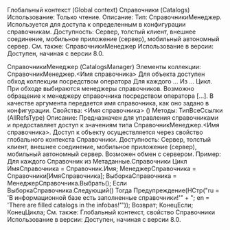 Глобальный контекст (Global context)
Справочники (Catalogs)
Использование:
Только чтение.
Описание:
Тип: СправочникиМенеджер. 
Используется для доступа к определенным в конфигурации справочникам.
Доступность:
Сервер, толстый клиент, внешнее соединение, мобильное приложение (сервер), мобильный автономный сервер.
См. также:
СправочникиМенеджер
Использование в версии:
Доступен, начиная с версии 8.0.

СправочникиМенеджер (CatalogsManager)
Элементы коллекции:
СправочникМенеджер.<Имя справочника>
Для объекта доступен обход коллекции посредством оператора Для каждого … Из … Цикл. При обходе выбираются менеджеры справочников.
Возможно обращение к менеджеру справочника посредством оператора [...]. В качестве аргумента передается имя справочника, как оно задано в конфигурации.
Свойства:
<Имя справочника> (<Catalog name>)
Методы:
ТипВсеСсылки (AllRefsType)
Описание:
Предназначен для управления справочниками и предоставляет доступ к значениям типа СправочникМенеджер.<Имя справочника>. Доступ к объекту осуществляется через свойство глобального контекста Справочники.
Доступность:
Сервер, толстый клиент, внешнее соединение, мобильное приложение (сервер), мобильный автономный сервер. 
Возможен обмен с сервером.
Пример:
Для каждого Справочник из Метаданные.Справочники Цикл
    ИмяСправочника = Справочник.Имя;
    МенеджерСправочника = Справочники[ИмяСправочника];
    ВыборкаСправочника = МенеджерСправочника.Выбрать();
    Если ВыборкаСправочника.Следующий() Тогда
        Предупреждение(НСтр("ru = 'В информационной базе есть заполненные справочники!'"
           + "; en = 'There are filled catalogs in the infobas!'"));
        Возврат;
    КонецЕсли;
КонецЦикла;
См. также:
Глобальный контекст, свойство Справочники
Использование в версии:
Доступен, начиная с версии 8.0.